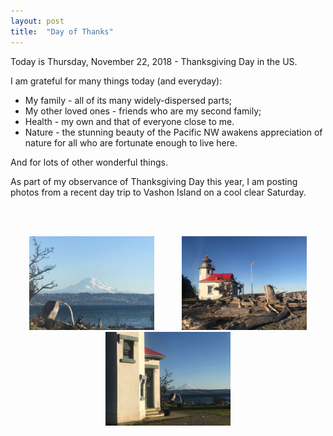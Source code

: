 ```yaml
---
layout: post
title:  "Day of Thanks"
---
```

Today is Thursday, November 22, 2018 - Thanksgiving Day in the US.

I am grateful for many things today (and everyday):
- My family - all of its many widely-dispersed parts;
- My other loved ones - friends who are my second family;
- Health - my own and that of everyone close to me.
- Nature - the stunning beauty of the Pacific NW awakens appreciation of nature for all who are fortunate enough to live here.

And for lots of other wonderful things.

As part of my observance of Thanksgiving Day this year, I am posting photos from a recent day trip to Vashon Island on a cool clear Saturday.

<br/>
<br/>
<p align="center">
  <img src="/assets/puget_rainier.jpg" width="200" hspace="20"/>
  <img src="/assets/point_robinson.jpg" width="200" hspace="20" />
  <img src="/assets/lighthouse_rainier.jpg" width="200"/>
</p>

<br/>
<br/>
